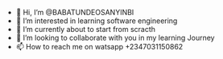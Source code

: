 - 👋 Hi, I’m @BABATUNDEOSANYINBI
- 👀 I’m interested in learning software engineering
- 🌱 I’m currently about to start from scracth
- 💞️ I’m looking to collaborate with you in my learning Journey
- 📫 How to reach me on watsapp +2347031150862

<!---
BABATUNDEOSANYINBI/BABATUNDEOSANYINBI is a ✨ special ✨ repository because its `README.md` (this file) appears on your GitHub profile.
You can click the Preview link to take a look at your changes.
--->
